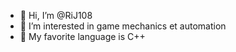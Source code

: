 - 👋 Hi, I’m @RiJ108
- 👀 I’m interested in game mechanics et automation
- 💞 My favorite language is C++
